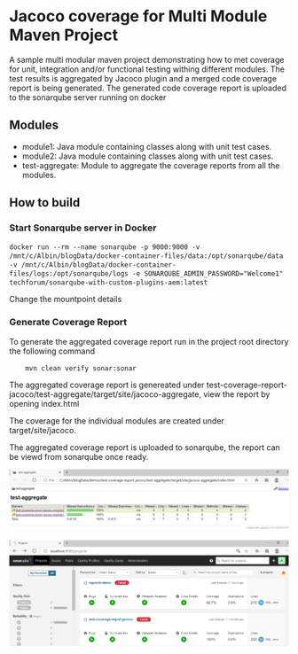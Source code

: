 # Jacoco coverage for Multi Module Maven Project

A sample multi modular maven project demonstrating how to met coverage for unit, integration and/or functional testing withing different modules. The test results is aggregated by Jacoco plugin and a merged code coverage report is being generated. The generated code coverage report is uploaded to the sonarqube server running on docker

## Modules

* module1: Java module containing classes along with unit test cases.
* module2: Java module containing classes along with unit test cases.
* test-aggregate: Module to aggregate the coverage reports from all the modules.

## How to build

### Start Sonarqube server in Docker

```
docker run --rm --name sonarqube -p 9000:9000 -v /mnt/c/Albin/blogData/docker-container-files/data:/opt/sonarqube/data -v /mnt/c/Albin/blogData/docker-container-files/logs:/opt/sonarqube/logs -e SONARQUBE_ADMIN_PASSWORD="Welcome1" techforum/sonarqube-with-custom-plugins-aem:latest
```
Change the mountpoint details

### Generate Coverage Report

To generate the aggregated coverage  report run in the project root directory the following command 

```
    mvn clean verify sonar:sonar
```

The aggregated coverage report is genereated under test-coverage-report-jacoco/test-aggregate/target/site/jacoco-aggregate, view the report by opening index.html

The coverage for the individual modules are created under target/site/jacoco.

The aggregated coverage report is uploaded to sonarqube, the report can be viewd from sonarqube once ready.

![Aggregated Coverage Report](aggregated-coverage-report.png)

![Aggregated Coverage Report Sonar](aggregated-coverage-report-sonar.png)